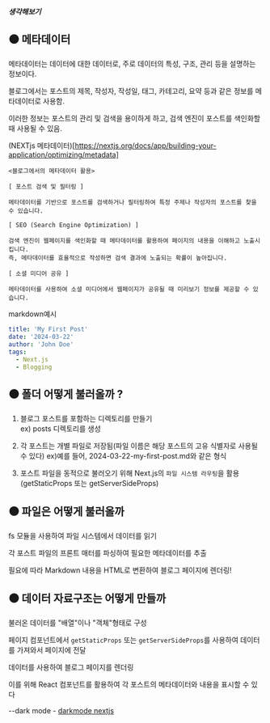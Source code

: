 ##### 생각해보기

## ⚫️ 메타데이터

메타데이터는 데이터에 대한 데이터로, 주로 데이터의 특성, 구조, 관리 등을 설명하는 정보이다.

블로그에서는 포스트의 제목, 작성자, 작성일, 태그, 카테고리, 요약 등과 같은 정보를 메타데이터로 사용함.

이러한 정보는 포스트의 관리 및 검색을 용이하게 하고, 검색 엔진이 포스트를 색인화할 때 사용될 수 있음.

(NEXTjs 메타데이터)[https://nextjs.org/docs/app/building-your-application/optimizing/metadata]

```
<블로그에서의 메타데이터 활용>

[ 포스트 검색 및 필터링 ]

메타데이터를 기반으로 포스트를 검색하거나 필터링하여 특정 주제나 작성자의 포스트를 찾을 수 있습니다.

[ SEO (Search Engine Optimization) ]

검색 엔진이 웹페이지를 색인화할 때 메타데이터를 활용하여 페이지의 내용을 이해하고 노출시킵니다.
즉, 메타데이터를 효율적으로 작성하면 검색 결과에 노출되는 확률이 높아집니다.

[ 소셜 미디어 공유 ]

메타데이터를 사용하여 소셜 미디어에서 웹페이지가 공유될 때 미리보기 정보를 제공할 수 있습니다.
```

markdown예시

```yaml
title: 'My First Post'
date: '2024-03-22'
author: 'John Doe'
tags:
  - Next.js
  - Blogging
```

## ⚫️ 폴더 어떻게 불러올까 ?

1. 블로그 포스트를 포함하는 디렉토리를 만들기 </br>
   ex) posts 디렉토리를 생성

2. 각 포스트는 개별 파일로 저장됨(파일 이름은 해당 포스트의 고유 식별자로 사용될 수 있다)
   ex)예를 들어, 2024-03-22-my-first-post.md와 같은 형식

3. 포스트 파일을 동적으로 불러오기 위해 Next.js의 `파일 시스템 라우팅`을 활용
   (getStaticProps 또는 getServerSideProps)

## ⚫️ 파일은 어떻게 불러올까

fs 모듈을 사용하여 파일 시스템에서 데이터를 읽기

각 포스트 파일의 프론트 매터를 파싱하여 필요한 메타데이터를 추출

필요에 따라 Markdown 내용을 HTML로 변환하여 블로그 페이지에 렌더링!

## ⚫️ 데이터 자료구조는 어떻게 만들까

불러온 데이터를 "배열"이나 "객체"형태로 구성

페이지 컴포넌트에서 `getStaticProps` 또는 `getServerSideProps`를 사용하여 데이터를 가져와서 페이지에 전달

데이터를 사용하여 블로그 페이지를 렌더링

이를 위해 React 컴포넌트를 활용하여 각 포스트의 메타데이터와 내용을 표시할 수 있다


--dark mode -
[darkmode nextjs](https://tailwindcss.com/docs/dark-mode)

